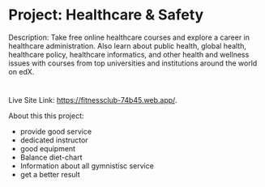 # Project: Healthcare & Safety

Description: Take free online healthcare courses and explore a career in healthcare administration. Also learn about public health, global health, healthcare policy, healthcare informatics, and other health and wellness issues with courses from top universities and institutions around the world on edX.

#

Live Site Link: https://fitnessclub-74b45.web.app/.

About this this project:

- provide good service
- dedicated instructor
- good equipment
- Balance diet-chart
- Information about all gymnistisc service
- get a better result 

